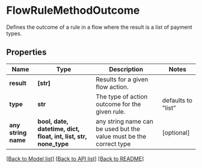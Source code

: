 # FlowRuleMethodOutcome

Defines the outcome of a rule in a flow where the result is a list of payment types.

## Properties
Name | Type | Description | Notes
------------ | ------------- | ------------- | -------------
**result** | **[str]** | Results for a given flow action. | 
**type** | **str** | The type of action outcome for the given rule. | defaults to "list"
**any string name** | **bool, date, datetime, dict, float, int, list, str, none_type** | any string name can be used but the value must be the correct type | [optional]

[[Back to Model list]](../README.md#documentation-for-models) [[Back to API list]](../README.md#documentation-for-api-endpoints) [[Back to README]](../README.md)


